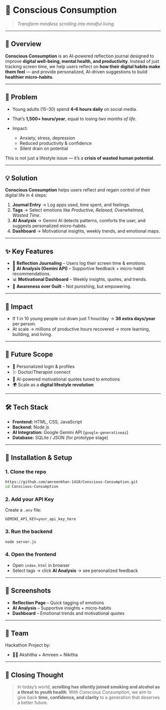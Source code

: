 # 🌱 Conscious Consumption

> *Transform mindless scrolling into mindful living.*

---

## 📌 Overview

**Conscious Consumption** is an AI-powered reflection journal designed to improve **digital well-being, mental health, and productivity**.
Instead of just tracking screen time, we help users reflect on **how their digital habits make them feel** — and provide personalized, AI-driven suggestions to build **healthier micro-habits**.

---

## 🚨 Problem

* Young adults (15–30) spend **4–6 hours daily** on social media.
* That’s **1,500+ hours/year**, equal to losing *two months of life*.
* Impact:

  * Anxiety, stress, depression
  * Reduced productivity & confidence
  * Silent drain on potential

This is not just a lifestyle issue — it’s a **crisis of wasted human potential**.

---

## 💡 Solution

**Conscious Consumption** helps users reflect and regain control of their digital life in 4 steps:

1. **Journal Entry** → Log apps used, time spent, and feelings.
2. **Tags** → Select emotions like *Productive, Relaxed, Overwhelmed, Wasted Time*.
3. **AI Analysis** → Gemini AI detects patterns, comforts the user, and suggests personalized micro-habits.
4. **Dashboard** → Motivational insights, weekly trends, and emotional maps.

---

## ✨ Key Features

* 📝 **Reflection Journaling** – Users log their screen time & emotions.
* 🤖 **AI Analysis (Gemini API)** – Supportive feedback + micro-habit recommendations.
* 📊 **Motivational Dashboard** – Weekly insights, quotes, and trends.
* 💚 **Awareness over Guilt** – Not punishing, but empowering.

---

## 🎯 Impact

* If 1 in 10 young people cut down just 1 hour/day → **36 extra days/year** per person.
* At scale → millions of productive hours recovered → more learning, building, and living.

---

## 🔮 Future Scope

* 👤 Personalized login & profiles
* 🩺 Doctor/Therapist connect
* 💬 AI-powered motivational quotes tuned to emotions
* 🌍 Scale as a **digital lifestyle revolution**

---

## 🛠️ Tech Stack

* **Frontend:** HTML, CSS, JavaScript
* **Backend:** Node js
* **AI Integration:** Google Gemini API (`google-generativeai`)
* **Database:** SQLite / JSON (for prototype stage)

---

## 🚀 Installation & Setup

### 1. Clone the repo

```bash
https://github.com/amreenkhan-1410/Conscious-Consumption.git
cd Conscious-Consumption
```

### 2. Add your API Key

Create a `.env` file:

```
GEMINI_API_KEY=your_api_key_here
```

### 3. Run the backend

```bash
node server.js
```

### 4. Open the frontend

* Open `index.html` in browser
* Select tags → click **AI Analysis** → see personalized feedback

---

## 📸 Screenshots

* **Reflection Page** – Quick tagging of emotions
* **AI Analysis** – Supportive insights + micro-habits
* **Dashboard** – Emotional trends and motivational quotes

---

## 🙌 Team

Hackathon Project by:

* 👩‍💻 Akshitha + Amreen + Nikitha

---

## 🧠 Closing Thought

> In today’s world, **scrolling has silently joined smoking and alcohol as a threat to youth health**.
> With *Conscious Consumption*, we aim to give back **time, confidence, and clarity** to a generation that deserves a better future.

